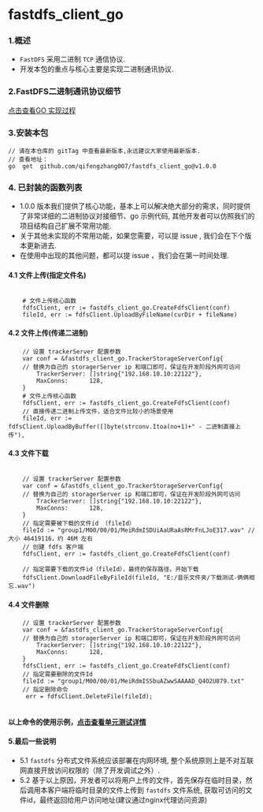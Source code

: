 # fastdfs_client_go

### 1.概述

- `FastDFS` 采用二进制 `TCP` 通信协议.
- 开发本包的重点与核心主要是实现二进制通讯协议.

### 2.FastDFS二进制通讯协议细节

[点击查看GO 实现过程](./tcp_protocal_detail.md)

### 3.安装本包

```code 
// 请在本仓库的 gitTag 中查看最新版本,永远建议大家使用最新版本.  
// 查看地址：
go  get  github.com/qifengzhang007/fastdfs_client_go@v1.0.0

```

### 4. 已封装的函数列表

- 1.0.0 版本我们提供了核心功能，基本上可以解决绝大部分的需求，同时提供了非常详细的二进制协议对接细节、go 示例代码, 其他开发者可以仿照我们的项目结构自己扩展不常用功能.
- 关于其他未实现的不常用功能，如果您需要，可以提 issue , 我们会在下个版本更新进去.
- 在使用中出现的其他问题，都可以提 issue ，我们会在第一时间处理.

#### 4.1 文件上传(指定文件名)

```code  

    # 文件上传核心函数
    fdfsClient, err := fastdfs_client_go.CreateFdfsClient(conf)
    fileId, err := fdfsClient.UploadByFileName(curDir + fileName)

```

#### 4.2 文件上传(传递二进制)

```code  
    // 设置 trackerServer 配置参数
    var conf = &fastdfs_client_go.TrackerStorageServerConfig{
	// 替换为自己的 storagerServer ip 和端口即可，保证在开发阶段外网可访问
        TrackerServer: []string{"192.168.10.10:22122"},
        MaxConns:      128,
    }
    # 文件上传核心函数
    fdfsClient, err := fastdfs_client_go.CreateFdfsClient(conf)
    // 直接传递二进制上传文件，适合文件比较小的场景使用
    fileId, err := fdfsClient.UploadByBuffer([]byte(strconv.Itoa(no+1)+" - 二进制直接上传"),

```

#### 4.3 文件下载

```code  

    // 设置 trackerServer 配置参数
    var conf = &fastdfs_client_go.TrackerStorageServerConfig{
	// 替换为自己的 storagerServer ip 和端口即可，保证在开发阶段外网可访问
        TrackerServer: []string{"192.168.10.10:22122"},
        MaxConns:      128,
    }
    // 指定需要被下载的文件id （fileId）
    fileId := "group1/M00/00/01/MeiRdmISDUiAaURaAsRMrFnLJoE317.wav" // 大小 46419116，约 46M 左右
    // 创建 fdfs 客户端
    fdfsClient, err := fastdfs_client_go.CreateFdfsClient(conf)
    
    // 指定需要下载的文件id（fileId），最终的保存路径，开始下载
	fdfsClient.DownloadFileByFileId(fileId, "E:/音乐文件夹/下载测试-俩俩相忘.wav")

```

#### 4.4 文件删除

```code   
    // 设置 trackerServer 配置参数
    var conf = &fastdfs_client_go.TrackerStorageServerConfig{
	// 替换为自己的 storagerServer ip 和端口即可，保证在开发阶段外网可访问
        TrackerServer: []string{"192.168.10.10:22122"},
        MaxConns:      128,
    }
	fdfsClient, err := fastdfs_client_go.CreateFdfsClient(conf)
	// 指定需要删除的文件Id
	fileId := "group1/M00/00/01/MeiRdmISSbuAZwwSAAAAD_Q4O2U879.txt"
	// 指定删除命令
	 err = fdfsClient.DeleteFile(fileId);
	 
```

####  以上命令的使用示例，[点击查看单元测试详情](./test/fdfscClient_test.go)  


#### 5.最后一些说明  
- 5.1 `fastdfs` 分布式文件系统应该部署在内网环境,  整个系统原则上是不对互联网直接开放访问权限的（除了开发调试之外）.    
- 5.2 基于以上原因，开发者可以将用户上传的文件，首先保存在临时目录，然后调用本客户端将临时目录的文件上传到 `fastdfs` 文件系统, 获取可访问的文件id，最终返回给用户访问地址(建议通过nginx代理访问资源)  

